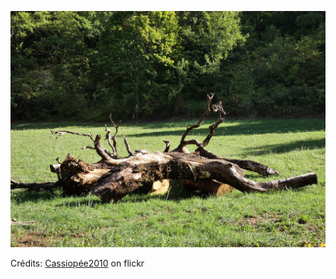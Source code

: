 ![Samuel](/images/2022-04-22.jpg)

Crédits: [Cassiopée2010](https://www.flickr.com/people/cmoi30/) on flickr
